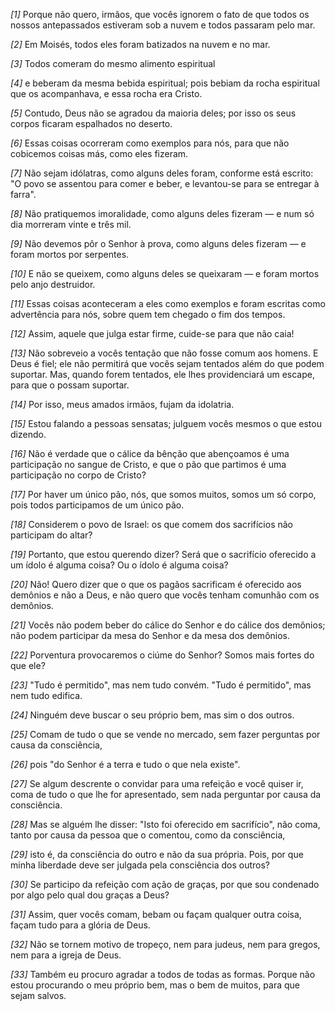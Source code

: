 *[1]* Porque não quero, irmãos, que vocês ignorem o fato de que todos os nossos antepassados estiveram sob a nuvem e todos passaram pelo mar.

*[2]* Em Moisés, todos eles foram batizados na nuvem e no mar.

*[3]* Todos comeram do mesmo alimento espiritual

*[4]* e beberam da mesma bebida espiritual; pois bebiam da rocha espiritual que os acompanhava, e essa rocha era Cristo.

*[5]* Contudo, Deus não se agradou da maioria deles; por isso os seus corpos ficaram espalhados no deserto.

*[6]* Essas coisas ocorreram como exemplos para nós, para que não cobicemos coisas más, como eles fizeram.

*[7]* Não sejam idólatras, como alguns deles foram, conforme está escrito: "O povo se assentou para comer e beber, e levantou-se para se entregar à farra".

*[8]* Não pratiquemos imoralidade, como alguns deles fizeram — e num só dia morreram vinte e três mil.

*[9]* Não devemos pôr o Senhor à prova, como alguns deles fizeram — e foram mortos por serpentes.

*[10]* E não se queixem, como alguns deles se queixaram — e foram mortos pelo anjo destruidor.

*[11]* Essas coisas aconteceram a eles como exemplos e foram escritas como advertência para nós, sobre quem tem chegado o fim dos tempos.

*[12]* Assim, aquele que julga estar firme, cuide-se para que não caia!

*[13]* Não sobreveio a vocês tentação que não fosse comum aos homens. E Deus é fiel; ele não permitirá que vocês sejam tentados além do que podem suportar. Mas, quando forem tentados, ele lhes providenciará um escape, para que o possam suportar.

*[14]* Por isso, meus amados irmãos, fujam da idolatria.

*[15]* Estou falando a pessoas sensatas; julguem vocês mesmos o que estou dizendo.

*[16]* Não é verdade que o cálice da bênção que abençoamos é uma participação no sangue de Cristo, e que o pão que partimos é uma participação no corpo de Cristo?

*[17]* Por haver um único pão, nós, que somos muitos, somos um só corpo, pois todos participamos de um único pão.

*[18]* Considerem o povo de Israel: os que comem dos sacrifícios não participam do altar?

*[19]* Portanto, que estou querendo dizer? Será que o sacrifício oferecido a um ídolo é alguma coisa? Ou o ídolo é alguma coisa?

*[20]* Não! Quero dizer que o que os pagãos sacrificam é oferecido aos demônios e não a Deus, e não quero que vocês tenham comunhão com os demônios.

*[21]* Vocês não podem beber do cálice do Senhor e do cálice dos demônios; não podem participar da mesa do Senhor e da mesa dos demônios.

*[22]* Porventura provocaremos o ciúme do Senhor? Somos mais fortes do que ele?

*[23]* "Tudo é permitido", mas nem tudo convém. "Tudo é permitido", mas nem tudo edifica.

*[24]* Ninguém deve buscar o seu próprio bem, mas sim o dos outros.

*[25]* Comam de tudo o que se vende no mercado, sem fazer perguntas por causa da consciência,

*[26]* pois "do Senhor é a terra e tudo o que nela existe".

*[27]* Se algum descrente o convidar para uma refeição e você quiser ir, coma de tudo o que lhe for apresentado, sem nada perguntar por causa da consciência.

*[28]* Mas se alguém lhe disser: "Isto foi oferecido em sacrifício", não coma, tanto por causa da pessoa que o comentou, como da consciência,

*[29]* isto é, da consciência do outro e não da sua própria. Pois, por que minha liberdade deve ser julgada pela consciência dos outros?

*[30]* Se participo da refeição com ação de graças, por que sou condenado por algo pelo qual dou graças a Deus?

*[31]* Assim, quer vocês comam, bebam ou façam qualquer outra coisa, façam tudo para a glória de Deus.

*[32]* Não se tornem motivo de tropeço, nem para judeus, nem para gregos, nem para a igreja de Deus.

*[33]* Também eu procuro agradar a todos de todas as formas. Porque não estou procurando o meu próprio bem, mas o bem de muitos, para que sejam salvos.

